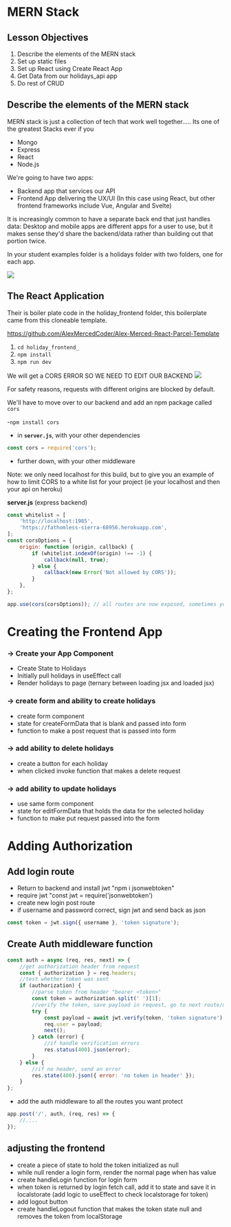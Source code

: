 # MERN Stack

## Lesson Objectives

1. Describe the elements of the MERN stack
1. Set up static files
1. Set up React using Create React App
1. Get Data from our holidays_api app
1. Do rest of CRUD

## Describe the elements of the MERN stack

MERN stack is just a collection of tech that work well together..... Its one of the greatest Stacks ever if you

-   Mongo
-   Express
-   React
-   Node.js

We're going to have two apps:

-   Backend app that services our API
-   Frontend App delivering the UX/UI (In this case using React, but other frontend frameworks include Vue, Angular and Svelte)

It is increasingly common to have a separate back end that just handles data: Desktop and mobile apps are different apps for a user to use, but it makes sense they'd share the backend/data rather than building out that portion twice.

In your student examples folder is a holidays folder with two folders, one for each app.

![](https://i.imgur.com/FbxjDNo.png)

## The React Application

Their is boiler plate code in the holiday_frontend folder, this boilerplate came from this cloneable template.

https://github.com/AlexMercedCoder/Alex-Merced-React-Parcel-Template

1. `cd holiday_frontend_`
2. `npm install`
3. `npm run dev`

We will get a CORS ERROR SO WE NEED TO EDIT OUR BACKEND
![](https://i.imgur.com/qg8eEAp.png)

For safety reasons, requests with different origins are blocked by default.

We'll have to move over to our backend and add an npm package called `cors`

-`npm install cors`

-   in **`server.js`**, with your other dependencies

```js
const cors = require('cors');
```

-   further down, with your other middleware

Note: we only need localhost for this build, but to give you an example of how to limit CORS to a white list for your project (ie your localhost and then your api on heroku)

**server.js** (express backend)

```js
const whitelist = [
    'http://localhost:1985',
    'https://fathomless-sierra-68956.herokuapp.com',
];
const corsOptions = {
    origin: function (origin, callback) {
        if (whitelist.indexOf(origin) !== -1) {
            callback(null, true);
        } else {
            callback(new Error('Not allowed by CORS'));
        }
    },
};

app.use(cors(corsOptions)); // all routes are now exposed, sometimes you just want to limit access (ie OMDB - it's ok for anyone to see the movies, but you don't want just anyone updating the movies)
```

# Creating the Frontend App

### -> Create your App Component

-   Create State to Holidays
-   Initially pull holidays in useEffect call
-   Render holidays to page (ternary between loading jsx and loaded jsx)

### -> create form and ability to create holidays

-   create form component
-   state for createFormData that is blank and passed into form
-   function to make a post request that is passed into form

### -> add ability to delete holidays

-   create a button for each holiday
-   when clicked invoke function that makes a delete request

### -> add ability to update holidays

-   use same form component
-   state for editFormData that holds the data for the selected holiday
-   function to make put request passed into the form

# Adding Authorization

## Add login route

-   Return to backend and install jwt "npm i jsonwebtoken"
-   require jwt "const jwt = require('jsonwebtoken')
-   create new login post route
-   if username and password correct, sign jwt and send back as json

```javascript
const token = jwt.sign({ username }, 'token signature');
```

## Create Auth middleware function

```javascript
const auth = async (req, res, next) => {
    //get authorization header from request
    const { authorization } = req.headers;
    //test whether token was sent
    if (authorization) {
        //parse token from header "bearer <token>"
        const token = authorization.split(' ')[1];
        //verify the token, save payload in request, go to next route/middleware
        try {
            const payload = await jwt.verify(token, 'token signature');
            req.user = payload;
            next();
        } catch (error) {
            //if handle verification errors
            res.status(400).json(error);
        }
    } else {
        //if no header, send an error
        res.state(400).json({ error: 'no token in header' });
    }
};
```

-   add the auth middleware to all the routes you want protect

```javascript
app.post('/', auth, (req, res) => {
    //....
});
```

## adjusting the frontend

-   create a piece of state to hold the token initialized as null
-   while null render a login form, render the normal page when has value
-   create handleLogin function for login form
-   when token is returned by login fetch call, add it to state and save it in localstorate (add logic to useEffect to check localstorage for token)
-   add logout button
-   create handleLogout function that makes the token state null and removes the token from localStorage
